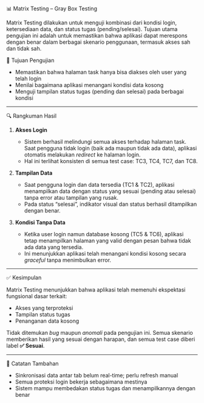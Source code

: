 📊 Matrix Testing  – Gray Box Testing

Matrix Testing dilakukan untuk menguji kombinasi dari kondisi login, ketersediaan data, dan status tugas (pending/selesai). Tujuan utama pengujian ini adalah untuk memastikan bahwa aplikasi dapat merespons dengan benar dalam berbagai skenario penggunaan, termasuk akses sah dan tidak sah.

🎯 Tujuan Pengujian
- Memastikan bahwa halaman task hanya bisa diakses oleh user yang telah login
- Menilai bagaimana aplikasi menangani kondisi data kosong
- Menguji tampilan status tugas (pending dan selesai) pada berbagai kondisi

---

🔍 Rangkuman Hasil

1. **Akses Login**
   - Sistem berhasil melindungi semua akses terhadap halaman task. Saat pengguna tidak login (baik ada maupun tidak ada data), aplikasi otomatis melakukan _redirect_ ke halaman login.
   - Hal ini terlihat konsisten di semua test case: TC3, TC4, TC7, dan TC8.

2. **Tampilan Data**
   - Saat pengguna login dan data tersedia (TC1 & TC2), aplikasi menampilkan data dengan status yang sesuai (pending atau selesai) tanpa error atau tampilan yang rusak.
   - Pada status “selesai”, indikator visual dan status berhasil ditampilkan dengan benar.

3. **Kondisi Tanpa Data**
   - Ketika user login namun database kosong (TC5 & TC6), aplikasi tetap menampilkan halaman yang valid dengan pesan bahwa tidak ada data yang tersedia.
   - Ini menunjukkan aplikasi telah menangani kondisi kosong secara _graceful_ tanpa menimbulkan error.

---

✅ Kesimpulan

Matrix Testing menunjukkan bahwa aplikasi telah memenuhi ekspektasi fungsional dasar terkait:
- Akses yang terproteksi
- Tampilan status tugas
- Penanganan data kosong

Tidak ditemukan _bug_ maupun _anomali_ pada pengujian ini. Semua skenario memberikan hasil yang sesuai dengan harapan, dan semua test case diberi label **✅ Sesuai**.

---

📎 Catatan Tambahan
- Sinkronisasi data antar tab belum real-time; perlu refresh manual
- Semua proteksi login bekerja sebagaimana mestinya
- Sistem mampu membedakan status tugas dan menampilkannya dengan benar
